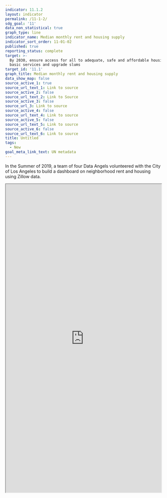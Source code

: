 ```yaml
---
indicator: 11.1.2
layout: indicator
permalink: /11-1-2/
sdg_goal: '11'
data_non_statistical: true
graph_type: line
indicator_name: Median monthly rent and housing supply
indicator_sort_order: 11-01-02
published: true
reporting_status: complete
target: >-
  By 2030, ensure access for all to adequate, safe and affordable housing and
  basic services and upgrade slums
target_id: '11.1'
graph_title: Median monthly rent and housing supply
data_show_map: false
source_active_1: true
source_url_text_1: Link to source
source_active_2: false
source_url_text_2: Link to Source
source_active_3: false
source_url_3: Link to source
source_active_4: false
source_url_text_4: Link to source
source_active_5: false
source_url_text_5: Link to source
source_active_6: false
source_url_text_6: Link to source
title: Untitled
tags:
  - New
goal_meta_link_text: UN metadata
---
```


In the Summer of 2019, a team of four Data Angels volunteered with the City of Los Angeles to build a dashboard on neighborhood rent and housing using Zillow data. 


<iframe width="100%" height="1000px" src="https://public.tableau.com/shared/ZH4KFZ8HK?:display_count=y&:origin=viz_share_link:showVizHome=no&:embed=true"></iframe><br><br>
